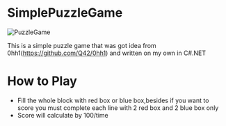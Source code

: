 # SimplePuzzleGame
![PuzzleGame](http://i.imgur.com/KWdG8Nv.png)<return>

This is a simple puzzle game that was got idea from 0hh1(https://github.com/Q42/0hh1) and written on my own in C#.NET 

# How to Play
- Fill the whole block with red box or blue box,besides if you want to score you must complete each line with 2 red box and 2 blue box only
- Score will calculate by 100/time